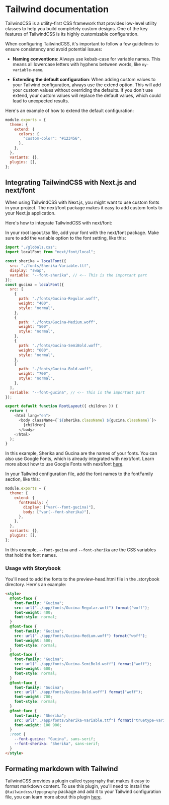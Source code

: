 # Tailwind documentation

TailwindCSS is a utility-first CSS framework that provides low-level utility classes to help you build completely custom designs. One of the key features of TailwindCSS is its highly customizable configuration.

When configuring TailwindCSS, it's important to follow a few guidelines to ensure consistency and avoid potential issues:

- **Naming conventions**: Always use kebab-case for variable names. This means all lowercase letters with hyphens between words, like `my-variable-name`.

- **Extending the default configuration**: When adding custom values to your Tailwind configuration, always use the extend option. This will add your custom values without overriding the defaults. If you don't use extend, your custom values will replace the default values, which could lead to unexpected results.

Here's an example of how to extend the default configuration:

```javascript
module.exports = {
  theme: {
    extend: {
      colors: {
        "custom-color": "#123456",
      },
    },
  },
  variants: {},
  plugins: [],
};
```

## Integrating TailwindCSS with Next.js and next/font

When using TailwindCSS with Next.js, you might want to use custom fonts in your project. The next/font package makes it easy to add custom fonts to your Next.js application.

Here's how to integrate TailwindCSS with next/font:

In your root layout.tsx file, add your font with the next/font package. Make sure to add the variable option to the font setting, like this:

```javascript
import "./globals.css";
import localFont from "next/font/local";

const sherika = localFont({
  src: "./fonts/Sherika-Variable.ttf",
  display: "swap",
  variable: "--font-sherika", // <-- This is the important part
});
const gucina = localFont({
  src: [
    {
      path: "./fonts/Gucina-Regular.woff",
      weight: "400",
      style: "normal",
    },
    {
      path: "./fonts/Gucina-Medium.woff",
      weight: "500",
      style: "normal",
    },
    {
      path: "./fonts/Gucina-SemiBold.woff",
      weight: "600",
      style: "normal",
    },
    {
      path: "./fonts/Gucina-Bold.woff",
      weight: "700",
      style: "normal",
    },
  ],
  variable: "--font-gucina", // <-- This is the important part
});

export default function RootLayout({ children }) {
  return (
    <html lang="en">
      <body className={`${sherika.className} ${gucina.className}`}>
        {children}
      </body>
    </html>
  );
}
```

In this example, Sherika and Gucina are the names of your fonts. You can also use Google Fonts, which is already integrated with next/font. Learn more about how to use Google Fonts with next/font [here](https://nextjs.org/docs/app/building-your-application/optimizing/fonts#google-fonts).

In your Tailwind configuration file, add the font names to the fontFamily section, like this:

```javascript
module.exports = {
  theme: {
    extend: {
      fontFamily: {
        display: ["var(--font-gucina)"],
        body: ["var(--font-sherika)"],
      },
    },
  },
  variants: {},
  plugins: [],
};
```

In this example, `--font-gucina` and `--font-sherika` are the CSS variables that hold the font names.

### Usage with Storybook

You'll need to add the fonts to the preview-head.html file in the .storybook directory. Here's an example:

```html
<style>
  @font-face {
    font-family: "Gucina";
    src: url("../app/fonts/Gucina-Regular.woff") format("woff");
    font-weight: 400;
    font-style: normal;
  }
  @font-face {
    font-family: "Gucina";
    src: url("../app/fonts/Gucina-Medium.woff") format("woff");
    font-weight: 500;
    font-style: normal;
  }
  @font-face {
    font-family: "Gucina";
    src: url("../app/fonts/Gucina-SemiBold.woff") format("woff");
    font-weight: 600;
    font-style: normal;
  }
  @font-face {
    font-family: "Gucina";
    src: url("../app/fonts/Gucina-Bold.woff") format("woff");
    font-weight: 700;
    font-style: normal;
  }
  @font-face {
    font-family: "Sherika";
    src: url("../app/fonts/Sherika-Variable.ttf") format("truetype-variations");
    font-weight: 100 900;
  }
  :root {
    --font-gucina: "Gucina", sans-serif;
    --font-sherika: "Sherika", sans-serif;
  }
</style>
```

## Formating markdown with Tailwind

TailwindCSS provides a plugin called `typography` that makes it easy to format markdown content. To use this plugin, you'll need to install the `@tailwindcss/typography` package and add it to your Tailwind configuration file, you can learn more about this plugin [here](https://tailwindcss.com/docs/typography-plugin).
